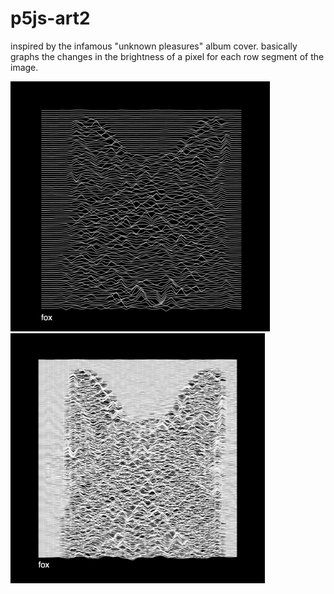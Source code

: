 # p5js-art2
inspired by the infamous "unknown pleasures" album cover. basically graphs the changes in the brightness of a pixel for each row segment of the image.

<p float="left">
  <img src="examples/fox.png" height="400" />
  <img src="examples/fox_hd.png" height="400" /> 
</p>
